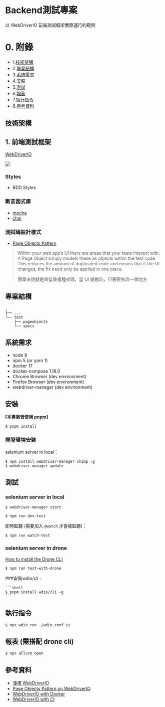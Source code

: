 # Backend測試專案

以 WebDriverIO 前端測試框架實際運行的範例

# 0. 附錄

- 1.[技術架構](#技術架構)
- 2.[專案結構](#專案結構)
- 3.[系統需求](#系統需求)
- 4.[安裝](#安裝)
- 5.[測試](#測試)
- 6.[報表](#報表)
- 7.[執行指令](#執行指令) 
- 8.[參考資料](#參考資料)

## 技術架構
## 1. 前端測試框架

[WebDriverIO](http://webdriver.io/)

![](assets/webdriverio.png)

### Styles

- BDD Styles

### 斷言函式庫

- [mocha](https://mochajs.org/)
- [chai](http://chaijs.com/)

### 測試碼設計樣式

- [Page Objects Pattern](http://webdriver.io/guide/testrunner/pageobjects.html)

> Within your web app’s UI there are areas that your tests interact
> with. A Page Object simply models these as objects within the test
> code. This reduces the amount of duplicated code and means that if the
> UI changes, the fix need only be applied in one place.
>
> 簡單來說就是降低重複程式碼，當 UI 變動時，只需要修改一個地方

## 專案結構

```
.
├── ...
└── test
    ├── pageobjects
    └── specs
```

## 系統需求

- node 8
- npm 5 (or yarn 1)
- docker 17
- docker-compose 1.18.0
- Chrome Browser (dev environment)
- Firefox Browser (dev environment)
- webdriver-manager (dev environment)

## 安裝
**[本專案皆使用 pnpm]**

```shell
$ pnpm install
```

### 開發環境安裝

selenium server in local：

```shell
$ npm install webdriver-manager chimp -g
$ webdriver-manager update
```

## 測試

### selenium server in local

```shell
$ webdriver-manager start
```

```shell
$ npm run dev-test
```

即時監聽 (需要加入 `@watch` 才會被監聽)：

```shell
$ npm run watch-test
```

### selenium server in drone

[How to install the Drone CLI](http://readme.drone.io/0.5/install/cli/)

```shell
$ npm run test-with-drone
```

###安裝wdio/cli :
    
    ```shell
    $ pnpm install wdio/cli -g
    ```

## 執行指令

```shell
$ npx wdio run ./wdio.conf.js
```

## 報表 (需搭配 drone cli)

```shell
$ npx allure open
```

## 參考資料

- [淺嚐 WebDriverIO](https://eden-liu.com/frontend/taste-webdriverio/)
- [Page Objects Pattern on WebDriverIO](https://eden-liu.com/frontend/page-objects-on-webdriverio/)
- [WebDriverIO with Docker](https://eden-liu.com/frontend/webdriverio-with-docker/)
- [WebDriverIO with CI](https://eden-liu.com/devops/webdriverio-with-ci/)
